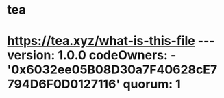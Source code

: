 # tea
# https://tea.xyz/what-is-this-file --- version: 1.0.0 codeOwners:   - '0x6032ee05B08D30a7F40628cE7794D6F0D0127116' quorum: 1
